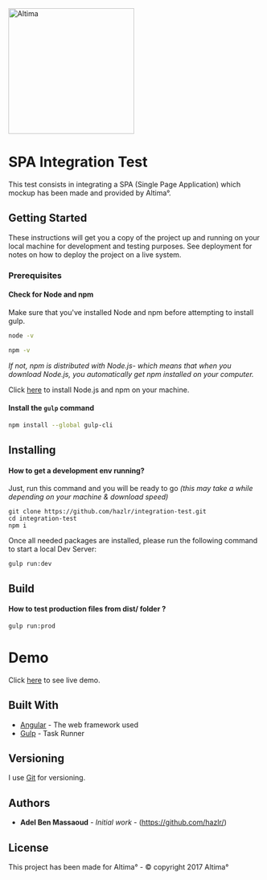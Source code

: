 <img align="center" src="http://www.cbnews.fr/var/media/hit/original/1540500701_logo-altima.jpg" width="250" alt="Altima">

# SPA Integration Test
This test consists in integrating a SPA (Single Page Application) which mockup has been made and provided by Altima°.

## Getting Started

These instructions will get you a copy of the project up and running on your local machine for development and testing purposes. See deployment for notes on how to deploy the project on a live system.

### Prerequisites

#### Check for Node and npm
Make sure that you've installed Node and npm before attempting to install gulp.

```sh
node -v
```
```sh
npm -v
```


*If not, npm is distributed with Node.js- which means that when you download Node.js, you automatically get npm installed on your computer.*

Click [here](https://nodejs.org/en/) to install Node.js and npm on your machine.

#### Install the `gulp` command

```sh
npm install --global gulp-cli
```

## Installing

#### How to get a development env running?

Just, run this command and you will be ready to go *(this may take a while depending on your machine & download speed)*

```
git clone https://github.com/hazlr/integration-test.git
cd integration-test
npm i
```

Once all needed packages are installed, please run the following command to start a local Dev Server:

```
gulp run:dev
```

## Build

#### How to test production files from dist/ folder ?

```
gulp run:prod
```
# Demo

Click [here](https://hazlr.github.io/integration-test/dist/#/) to see live demo.

## Built With

* [Angular](https://angular.io/docs) - The web framework used
* [Gulp](https://github.com/gulpjs/gulp/blob/master/docs/API.md) - Task Runner


## Versioning

I use [Git](https://git-scm.com/documentation) for versioning.


## Authors

* **Adel Ben Massaoud** - *Initial work* - (https://github.com/hazlr/)


## License

This project has been made for Altima° - © copyright 2017 Altima°
